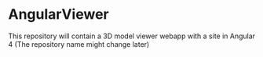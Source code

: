 # AngularViewer
This repository will contain a 3D model viewer webapp with a site in Angular 4 (The repository name might change later)
